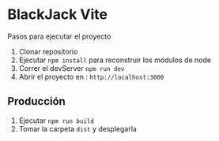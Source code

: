 # BlackJack Vite

Pasos para ejecutar el proyecto

1. Clonar repositorio
2. Ejecutar ```npm install``` para reconstruir los módulos de node
3. Correr el devServer ```npm run dev```
4. Abrir el proyecto en : ```http://localhost:3000```

## Producción

1. Ejecutar ```npm run build```
2. Tomar la carpeta ```dist``` y desplegarla